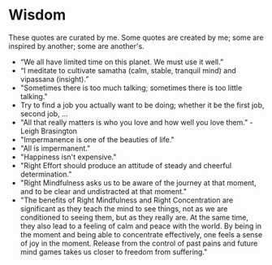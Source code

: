 # Wisdom

These quotes are curated by me. Some quotes are created by me; some are inspired by another; some are another's.

- “We all have limited time on this planet. We must use it well.” 
- “I meditate to cultivate samatha (calm, stable, tranquil mind) and vipassana (insight).” 
- "Sometimes there is too much talking; sometimes there is too little talking."
- Try to find a job you actually want to be doing; whether it be the first job, second job, ...
- "All that really matters is who you love and how well you love them." - Leigh Brasington
- "Impermanence is one of the beauties of life."
- "All is impermanent."
- "Happiness isn't expensive."
- "Right Effort should produce an attitude of steady and cheerful determination."
- "Right Mindfulness asks us to be aware of the journey at that moment, and to be clear and undistracted at that moment."
- "The benefits of Right Mindfulness and Right Concentration are significant as they teach the mind to see things, not as we are conditioned to seeing them, but as they really are. At the same time, they also lead to a feeling of calm and peace with the world. By being in the moment and being able to concentrate effectively, one feels a sense of joy in the moment. Release from the control of past pains and future mind games takes us closer to freedom from suffering."
